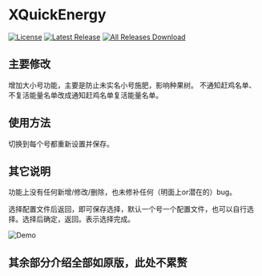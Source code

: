# XQuickEnergy

[![License](https://img.shields.io/github/license/buddingworld/XQuickEnergy.svg)](LICENSE)
[![Latest Release](https://img.shields.io/github/release/buddingworld/XQuickEnergy.svg)](../../releases)
[![All Releases Download](https://img.shields.io/github/downloads/buddingworld/XQuickEnergy/total.svg)](../../releases)


## 主要修改
增加大小号功能，主要是防止未实名小号施肥，影响种果树。
不通知赶鸡名单、不复活能量名单改成通知赶鸡名单复活能量名单。
## 使用方法
切换到每个号都重新设置并保存。
## 其它说明
功能上没有任何新增/修改/删除，也未修补任何（明面上or潜在的）bug。

选择配置文件后返回，即可保存选择，默认一个号一个配置文件，也可以自行选择。选择后确定，返回。表示选择完成。

![Demo](https://raw.githubusercontent.com/buddingworld/XQuickEnergy/master/Screenshot_2023-09-05-22-44-22-750.jpg "Demo")

##  其余部分介绍全部如原版，此处不累赘
